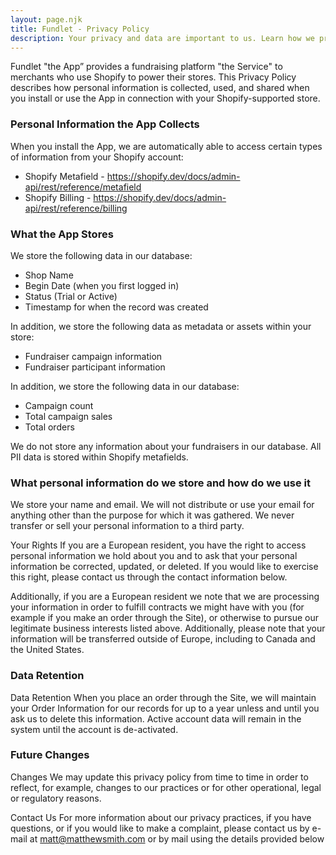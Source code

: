 ```yaml
---
layout: page.njk
title: Fundlet - Privacy Policy
description: Your privacy and data are important to us. Learn how we protect both.
---
```


Fundlet "the App” provides a fundraising platform "the Service" to merchants who use Shopify to power their stores. This Privacy Policy describes how personal information is collected, used, and shared when you install or use the App in connection with your Shopify-supported store.

### Personal Information the App Collects
When you install the App, we are automatically able to access certain types of information from your Shopify account:

- Shopify Metafield - <https://shopify.dev/docs/admin-api/rest/reference/metafield>
- Shopify Billing - <https://shopify.dev/docs/admin-api/rest/reference/billing>


### What the App Stores
We store the following data in our database:

- Shop Name
- Begin Date (when you first logged in)
- Status (Trial or Active)
- Timestamp for when the record was created

In addition, we store the following data as metadata or assets within your store:

- Fundraiser campaign information
- Fundraiser participant information

In addition, we store the following data in our database:

- Campaign count
- Total campaign sales
- Total orders

We do not store any information about your fundraisers in our database. All PII data is stored within Shopify metafields.

### What personal information do we store and how do we use it
We store your name and email.  We will not distribute or use your email for anything other than the purpose for which it was gathered.  We never transfer or sell your personal information to a third party.

Your Rights If you are a European resident, you have the right to access personal information we hold about you and to ask that your personal information be corrected, updated, or deleted. If you would like to exercise this right, please contact us through the contact information below.

Additionally, if you are a European resident we note that we are processing your information in order to fulfill contracts we might have with you (for example if you make an order through the Site), or otherwise to pursue our legitimate business interests listed above. Additionally, please note that your information will be transferred outside of Europe, including to Canada and the United States.

### Data Retention
Data Retention When you place an order through the Site, we will maintain your Order Information for our records for up to a year unless and until you ask us to delete this information.  Active account data will remain in the system until the account is de-activated.

### Future Changes
Changes We may update this privacy policy from time to time in order to reflect, for example, changes to our practices or for other operational, legal or regulatory reasons.

Contact Us For more information about our privacy practices, if you have questions, or if you would like to make a complaint, please contact us by e-mail at matt@matthewsmith.com or by mail using the details provided below